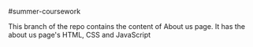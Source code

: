 #summer-coursework

This branch of the repo contains the content of About us page. It has the about us page's HTML, CSS and JavaScript
